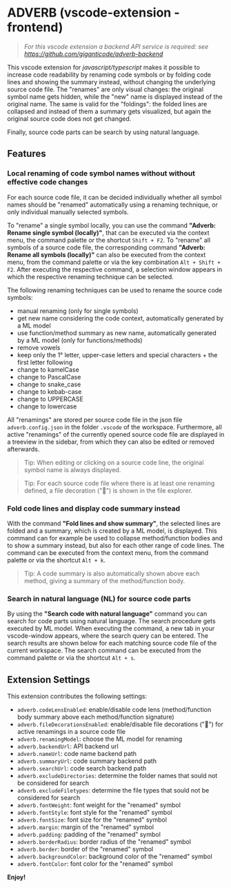 # ADVERB (vscode-extension - frontend)

> *For this vscode extension a backend API service is required: see https://github.com/giganticode/adverb-backend*

This vscode extension for *javascript/typescript* makes it possible to increase code readability by renaming code symbols or by folding code lines and showing the summary instead, without changing the underlying source code file. The "renames" are only visual changes: the original symbol name gets hidden, while the "new" name is displayed instead of the original name. The same is valid for the "foldings": the folded lines are collapsed and instead of them a summary gets visualized, but again the original source code does not get changed.

Finally, source code parts can be search by using natural language.

## Features

### Local renaming of code symbol names without without effective code changes

For each source code file, it can be decided individually whether all symbol names should be "renamed" automatically using a renaming technique, or only individual manually selected symbols.

To "rename" a single symbol locally, you can use the command **"Adverb: Rename single symbol (locally)"**, that can be executed via the context menu, the command palette or the shortcut `Shift + F2`. To "rename" all symbols of a source code file, the corresponding command **"Adverb: Rename all symbols (locally)"** can also be executed from the context menu, from the command palette or via the key combination `Alt + Shift + F2`.
After executing the respective command, a selection window appears in which the respective renaming technique can be selected.

The following renaming techniques can be used to rename the source code symbols:

* manual renaming (only for single symbols)
* get new name considering the code context, automatically generated by a ML model
* use function/method summary as new name, automatically generated by a ML model (only for functions/methods)
* remove vowels
* keep only the 1° letter, upper-case letters and special characters + the first letter following
* change to kamelCase
* change to PascalCase
* change to snake_case
* change to kebab-case
* change to UPPERCASE
* change to lowercase

All "renamings" are stored per source code file in the json file `adverb.config.json` in the folder `.vscode` of the workspace. Furthermore, all active "renamings" of the currently opened source code file are displayed in a treeview in the sidebar, from which they can also be edited or removed afterwards.

> Tip: When editing or clicking on a source code line, the original symbol name is always displayed.

> Tip: For each source code file where there is at least one renaming defined, a file decoration ("🚧") is shown in the file explorer.

### Fold code lines and display code summary instead

With the command **"Fold lines and show summary"**, the selected lines are folded and a summary, which is created by a ML model, is displayed. This command can for example be used to collapse method/function bodies and to show a summary instead, but also for each other range of code lines. The command can be executed from the context menu, from the command palette or via the shortcut `Alt + k`.

> Tip: A code summary is also automatically shown above each method, giving a summary of the method/function body.

### Search in natural language (NL) for source code parts

By using the **"Search code with natural language"** command you can search for code parts using natural language. The search procedure gets executed by ML model. When executing the command, a new tab in your vscode-window appears, where the search query can be entered. The search results are shown below for each matching source code file of the current workspace. The search command can be executed from the command palette or via the shortcut `Alt + s`.

## Extension Settings

This extension contributes the following settings:

* `adverb.codeLensEnabled`: enable/disable code lens (method/function body summary above each method/function signature)
* `adverb.fileDecorationsEnabled`: enable/disable file decorations ("🚧") for active renamings in a source code file
* `adverb.renamingModel`: choose the ML model for renaming
* `adverb.backendUrl`: API backend url
* `adverb.nameUrl`: code name backend path
* `adverb.summaryUrl`: code summary backend path
* `adverb.searchUrl`: code search backend path
* `adverb.excludeDirectories`: determine the folder names that sould not be considered for search
* `adverb.excludeFiletypes`: determine the file types that sould not be considered for search
* `adverb.fontWeight`: font weight for the "renamed" symbol
* `adverb.fontStyle`: font style for the "renamed" symbol
* `adverb.fontSize`: font size for the "renamed" symbol
* `adverb.margin`: margin of the "renamed" symbol
* `adverb.padding`: padding of the "renamed" symbol
* `adverb.borderRadius`: border radius of the "renamed" symbol
* `adverb.border`: border of the "renamed" symbol
* `adverb.backgroundColor`: background color of the "renamed" symbol
* `adverb.fontColor`: font color for the "renamed" symbol

**Enjoy!**

